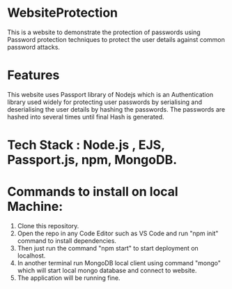 # WebsiteProtection 

  This is a website to demonstrate the protection of passwords using Password protection techniques to protect the user details against common password attacks.

# Features
  This website uses Passport library of Nodejs which is an Authentication library used widely for protecting user passwords by serialising and deserialising the user details by hashing the passwords.
    The passwords are hashed into several times until final Hash is generated.
  
  

# Tech Stack : Node.js , EJS, Passport.js, npm, MongoDB.

# Commands to install on local Machine: 
1. Clone this repository.
2. Open the repo in any Code Editor such as VS Code and run "npm init" command to install dependencies.
3. Then just run the command "npm start" to start deployment on localhost.
4. In another terminal run MongoDB local client using command "mongo" which will start local mongo database and connect to website.
5. The application will be running fine.
